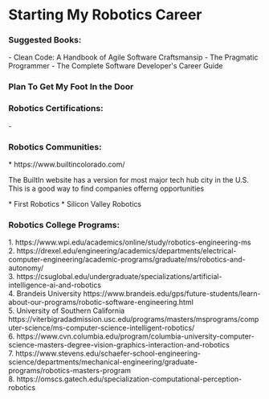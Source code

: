 <h1>Starting My Robotics Career </h1>
<h3>Suggested Books: </h3>
- Clean Code: A Handbook of Agile Software Craftsmansip
- The Pragmatic Programmer
- The Complete Software Developer's Career Guide

<h3>Plan To Get My Foot In the Door</h3>

<h3>Robotics Certifications: </h3>
- 

<h3>Robotics Communities: </h3>
* https://www.builtincolorado.com/
<p>The BuiltIn website has a version for most major tech hub city in the U.S. This is a good way to find companies offerng opportunities<p>
* First Robotics
* Silicon Valley Robotics

<h3>Robotics College Programs: </h3>
1.	https://www.wpi.edu/academics/online/study/robotics-engineering-ms </br>
2.	https://drexel.edu/engineering/academics/departments/electrical-computer-engineering/academic-programs/graduate/ms/robotics-and-autonomy/ </br>
3.	https://csuglobal.edu/undergraduate/specializations/artificial-intelligence-ai-and-robotics </br>
4.	Brandeis University
https://www.brandeis.edu/gps/future-students/learn-about-our-programs/robotic-software-engineering.html </br>
5.	University of Southern California https://viterbigradadmission.usc.edu/programs/masters/msprograms/computer-science/ms-computer-science-intelligent-robotics/ </br>
6.	https://www.cvn.columbia.edu/program/columbia-university-computer-science-masters-degree-vision-graphics-interaction-and-robotics </br>
7.	https://www.stevens.edu/schaefer-school-engineering-science/departments/mechanical-engineering/graduate-programs/robotics-masters-program </br>
8.	https://omscs.gatech.edu/specialization-computational-perception-robotics
